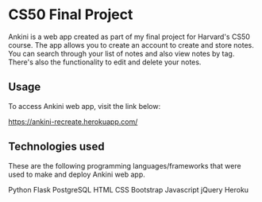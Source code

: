 # CS50 Final Project
Ankini is a web app created as part of my final project for Harvard's CS50 course. The app allows you to create an account to create and store notes. You can search through your list of notes and also view notes by tag. There's also the functionality to edit and delete your notes.

## Usage

To access Ankini web app, visit the link below:

https://ankini-recreate.herokuapp.com/

## Technologies used

These are the following programming languages/frameworks that were used to make and deploy Ankini web app.

Python
Flask
PostgreSQL
HTML
CSS
Bootstrap
Javascript
jQuery
Heroku
